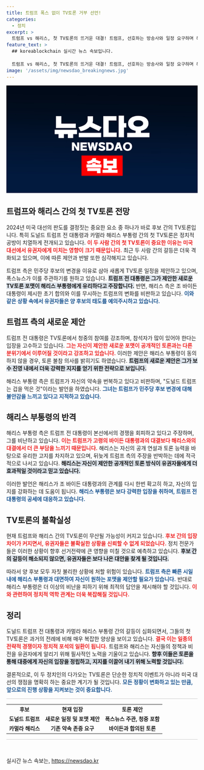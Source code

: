 ```yaml
---
title: 트럼프 폭스 없이 TV토론 거부 선언!
categories:
  - 정치
excerpt: >
  트럼프 vs 해리스, 첫 TV토론의 뜨거운 대결! 트럼프, 선호하는 방송사와 일정 요구하며 해리스 부통령에 강경한 입장 고수. 민주당 후보에 대한 불안감이 감지되며, 세기의 논쟁이 무산될 위기! 클릭해서 생생한 현장을 확인하세요!
feature_text: >
  ## koreablockchain 실시간 뉴스 속보입니다.

  트럼프 vs 해리스, 첫 TV토론의 뜨거운 대결! 트럼프, 선호하는 방송사와 일정 요구하며 해리스 부통령에 강경한 입장 고수. 민주당 후보에 대한 불안감이 감지되며, 세기의 논쟁이 무산될 위기! 클릭해서 생생한 현장을 확인하세요!
image: '/assets/img/newsdao_breakingnews.jpg'
---
```


<p><img src="/assets/img/newsdao_breakingnews.jpg" alt="koreablockchain 속보" /></p>

<h2 data-ke-size="size26">트럼프와 해리스 간의 첫 TV토론 전망</h2>

<p data-ke-size="size16">2024년 미국 대선의 판도를 결정짓는 중요한 요소 중 하나가 바로 후보 간의 TV토론입니다. 특히 도널드 트럼프 전 대통령과 카멀라 해리스 부통령 간의 첫 TV토론은 정치적 공방이 치열하게 전개되고 있습니다. <b><span style="color: #ee2323;">이 두 사람 간의 첫 TV토론이 중요한 이유는 미국 대선에서 유권자에게 미치는 영향이 크기 때문입니다.</span></b> 최근 두 사람 간의 갈등은 더욱 격화되고 있으며, 이에 따른 제안과 반발 또한 심각해지고 있습니다. </p>

<p data-ke-size="size16">트럼프 측은 민주당 후보의 변경을 이유로 삼아 새롭게 TV토론 일정을 제안하고 있으며, 폭스뉴스가 이를 주관하기를 원하고 있습니다. <b><span style="background-color: #21538527;">트럼프 전 대통령은 그가 제안한 새로운 TV토론 포맷이 해리스 부통령에게 유리하다고 주장합니다.</span></b> 반면, 해리스 측은 조 바이든 대통령이 제시한 초기 합의와 이를 무시하는 트럼프의 변화를 비판하고 있습니다. <b><span style="color: #1a5490;">이와 같은 상황 속에서 유권자들은 양 후보의 태도를 예의주시하고 있습니다.</span></b></p>

<h2 data-ke-size="size26">트럼프 측의 새로운 제안</h2>

<p data-ke-size="size16">트럼프 전 대통령은 TV토론에서 청중의 참여를 강조하며, 참석자가 많이 있어야 한다는 입장을 고수하고 있습니다. <b><span style="color: #ee2323;">그는 자신이 제안한 새로운 포맷이 공개적인 토론과는 다른 분위기에서 이루어질 것이라고 강조하고 있습니다.</span></b> 이러한 제안은 해리스 부통령이 동의하지 않을 경우, 토론 불참 의사를 밝히기도 하였습니다. <b><span style="background-color: #21538527;">트럼프의 새로운 제안은 그가 보수 진영 내에서 더욱 강력한 지지를 얻기 위한 전략으로 보입니다.</span></b></p>

<p data-ke-size="size16">해리스 부통령 측은 트럼프가 자신의 약속을 번복하고 있다고 비판하며, "도널드 트럼프는 겁을 먹은 것"이라는 발언을 하였습니다. <b><span style="color: #1a5490;">그녀는 트럼프가 민주당 후보 변경에 대해 불안감을 느끼고 있다고 지적하고 있습니다.</span></b> </p>

<h2 data-ke-size="size26">해리스 부통령의 반격</h2>

<p data-ke-size="size16">해리스 부통령 측은 트럼프 전 대통령이 본선에서의 경쟁을 회피하고 있다고 주장하며, 그를 비난하고 있습니다. <b><span style="color: #ee2323;">이는 트럼프가 고령의 바이든 대통령과의 대결보다 해리스와의 대결에서 더 큰 부담을 느끼기 때문입니다.</span></b> 해리스는 자신의 공개 연설과 토론 능력을 바탕으로 유리한 고지를 차지하고 있으며, 뒤늦게 트럼프 측의 주장을 반박하는 데에 적극적으로 나서고 있습니다. <b><span style="background-color: #21538527;">해리스는 자신이 제안한 공개적인 토론 방식이 유권자들에게 더 효과적일 것이라고 믿고 있습니다.</span></b></p>

<p data-ke-size="size16">이러한 발언은 해리스가 조 바이든 대통령과의 관계를 다시 한번 확고히 하고, 자신의 입지를 강화하는 데 도움이 됩니다. <b><span style="color: #1a5490;">해리스 부통령은 보다 강력한 입장을 취하며, 트럼프 전 대통령의 공세에 대응하고 있습니다.</span></b></p>

<h2 data-ke-size="size26">TV토론의 불확실성</h2>

<p data-ke-size="size16">현재 트럼프와 해리스 간의 TV토론이 무산될 가능성이 커지고 있습니다. <b><span style="color: #ee2323;">후보 간의 입장 차이가 커지면서, 유권자들은 불확실한 상황을 신뢰할 수 없게 되었습니다.</span></b> 정치 전문가들은 이러한 상황이 향후 선거전략에 큰 영향을 미칠 것으로 예측하고 있습니다. <b><span style="background-color: #21538527;">후보 간의 갈등이 해소되지 않으면, 유권자들은 보다 나은 대안을 찾게 될 것입니다.</span></b></p>

<p data-ke-size="size16">따라서 양 후보 모두 자칫 불리한 상황에 처할 위험이 있습니다. <b><span style="color: #1a5490;">트럼프 측은 빠른 시일 내에 해리스 부통령과 대면하여 자신이 원하는 포맷을 제안할 필요가 있습니다.</span></b> 반대로 해리스 부통령은 더 이상의 비난을 피하기 위해 최적의 답안을 제시해야 할 것입니다. <b><span style="color: #ee2323;">이와 관련하여 정치적 역학 관계는 더욱 복잡해질 것입니다.</span></b></p>

<h2 data-ke-size="size26">정리</h2>

<p data-ke-size="size16">도널드 트럼프 전 대통령과 카멀라 해리스 부통령 간의 갈등이 심화되면서, 그들의 첫 TV토론은 과거의 전례에 비해 매우 복잡한 양상을 보이고 있습니다. <b><span style="color: #ee2323;">결국 이는 일종의 전략적 경쟁이자 정치적 포석의 일환이 됩니다.</span></b> 트럼프와 해리스는 자신들의 정책과 비전을 유권자에게 알리기 위해 필사적인 노력을 기울이고 있습니다. <b><span style="background-color: #21538527;">향후 이들은 토론을 통해 대중에게 자신의 입장을 정립하고, 지지를 이끌어 내기 위해 노력할 것입니다.</span></b></p>

<p data-ke-size="size16">결론적으로, 이 두 정치인의 다가오는 TV토론은 단순한 정치적 이벤트가 아니라 미국 대선의 쟁점을 명확히 하는 중요한 계기가 될 것입니다. <b><span style="color: #1a5490;">모든 정황이 변화하고 있는 만큼, 앞으로의 진행 상황을 지켜보는 것이 중요합니다.</span></b></p>

<hr style="height: 1px; border: none; color: #ccc; background-color: #ccc;" /> 

<table style="width: 100%; border-collapse: collapse;">
<tr>
<td style="text-align: center; height: 17px;"><b>후보</b></td>
<td style="text-align: center; height: 17px;"><b>현재 입장</b></td>
<td style="text-align: center; height: 17px;"><b>토론 제안</b></td>
</tr>
<tr>
<td style="text-align: center; height: 17px;"><b>도널드 트럼프</b></td>
<td style="text-align: center; height: 17px;"><b>새로운 일정 및 포맷 제안</b></td>
<td style="text-align: center; height: 17px;"><b>폭스뉴스 주관, 청중 포함</b></td>
</tr>
<tr>
<td style="text-align: center; height: 17px;"><b>카멀라 해리스</b></td>
<td style="text-align: center; height: 17px;"><b>기존 약속 존중 요구</b></td>
<td style="text-align: center; height: 17px;"><b>바이든과 합의된 토론</b></td>
</tr>
</table>

<hr style="height: 1px; border: none; color: #ccc; background-color: #ccc;" /> 

<p data-ke-size="size16">&nbsp;</p>
실시간 뉴스 속보는, <a href="https://newsdao.kr" rel="dofollow">https://newsdao.kr</a>


